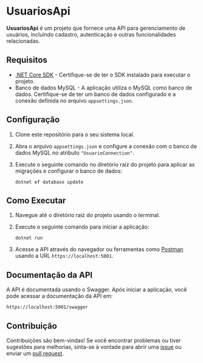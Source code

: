 # UsuariosApi

**UsuariosApi** é um projeto que fornece uma API para gerenciamento de usuários, incluindo cadastro, autenticação e outras funcionalidades relacionadas.

## Requisitos

- [.NET Core SDK](https://dotnet.microsoft.com/download) - Certifique-se de ter o SDK instalado para executar o projeto.
- Banco de dados MySQL - A aplicação utiliza o MySQL como banco de dados. Certifique-se de ter um banco de dados configurado e a conexão definida no arquivo `appsettings.json`.

## Configuração

1. Clone este repositório para o seu sistema local.
2. Abra o arquivo `appsettings.json` e configure a conexão com o banco de dados MySQL no atributo `"UsuarioConnection"`.
3. Execute o seguinte comando no diretório raiz do projeto para aplicar as migrações e configurar o banco de dados:
   
   ```
   dotnet ef database update
   ```

## Como Executar

1. Navegue até o diretório raiz do projeto usando o terminal.
2. Execute o seguinte comando para iniciar a aplicação:

   ```
   dotnet run
   ```

3. Acesse a API através do navegador ou ferramentas como [Postman](https://www.postman.com/) usando a URL `https://localhost:5001`.

## Documentação da API

A API é documentada usando o Swagger. Após iniciar a aplicação, você pode acessar a documentação da API em:

```
https://localhost:5001/swagger
```

## Contribuição

Contribuições são bem-vindas! Se você encontrar problemas ou tiver sugestões para melhorias, sinta-se à vontade para abrir uma [issue](https://github.com/seu-usuario/UsuariosApi/issues) ou enviar um [pull request](https://github.com/seu-usuario/UsuariosApi/pulls).
